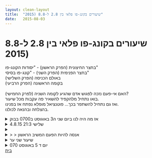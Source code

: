 ```yaml
---
layout: clean-layout
title:  "שיעורים בקונג-פו פלאי בין 2.8 ל-8.8 (2015"
date:   2015-08-03
---
```

# שיעורים בקונג-פו פלאי בין 2.8 ל-8.8 (2015 
בחצר החיצונית (הפרק הראשון) - &quot;יסודות הקונג-פו&quot;<br> בחצר הפנימית (הפרק השני) - &quot;קונג-פו בסיסי&quot;<br> באולם הכניסה (הפרק השלישי)<br> בקומה הראשונה (הפרק הרביעי)<br> <br> האם אי-פעם נזכה לפגוש אדם שהגיע לקומה השניה (לפרק החמישי)?<br> בואו נתחיל מלהקפיד להשאיר פה עקבות מכל שיעור.<br> ואז גם נתחיל להשתפר בכך... פוטנציאל מופלא נפתח אז בפנינו.<br> בהצלחה ובהנאה לכולנו.

<details>
                    <summary>אז מה היה לנו ביום שני ה3 באוגוסט ב0700 בבוק</summary>
                    הגעתי טוב, וניצלתי את הזמן לתנועות חימום.<br> התחלתי את השיעור לעצמי, ליואב, לתרצה ולאינגריד.<br> תוך כדי הליכה בקבוצה, לשים לב לאיפה אני יחסית<br> לפרטנרים ולעולם החיצוני. לנסות לשנות מפעם לפעם <br> מיקום בקבוצה.<br> לא שיניתי את התרגיל, פרט לשינוי הסביבה החיצונית<br> על ידי התנועה. התבוננתי איך ההימנעות משינוי מרגישה<br> לי.<br> הגענו בדרכים חדשות לגג גן העיר, ושם אותו התרגיל <br> רק שהתיקים מרוכזים במקום אחד ואנחנו לא הולכים<br> יותר.<br> אותו הדבר בעיניים עצומות. לפקוח את העיניים ואותו<br> התרגיל עם דגש על השמיעה, איזה ומאיפה הקולות<br> שאנחנו שומעים יחסית לנו.&nbsp;&nbsp;להמשיך בעיניים עצומות.<br> לחוש את הקרקע באופן חופשי.<br> להמשיך כשהדגש על הגמשת הגוף.<br> תרגיל דמיון. נכנסים בדמיון למעלית בבניין שלידנו, יוצאים<br> באחת הקומות. הדלת של הדירה שלפנינו פתוחה, ואין<br> בה אנשים. אנחנו נכנסים ומדמיינים את מבנה<br> הדירה והריהוט, כשמפעם לפעם ניגשים לחלון ורואים<br> את הנוף כפי שרואים אותו מהדירה הזאת בקומה ההיא.<br> בנוסף משתדלים להיזכר בצורת הבניין מבחוץ, ולראות<br> כיצד הוא מתקשר למבנה הפנימי של החדרים<br> הרלוונטיים.<br> חזרנו לגוף, ושכבנו והרגשנו את הקרקע ושלווה וריפוי..<br> לאחר מכן אחד שוכב על הגב ו3 האחרים מרימים אותו<br> אחד בידיים או ברגליים ושני האחרים כל אחד יד או רגל<br> בהתאמה. כל אחד יכול לבקש החלפה.<br> ואז תרגילים לשרירים. כל מיני שכיבות ומעברים מידיים<br> ישרות לידיים כפופות (סוגים שונים של שכיבות סמיכה)<br> מעברים משכיבה לישיבה, ומעברים מעמידת חרבון לעמידה<br> עם רגליים ישרות, והרמת הידיים לצדדים.<br> בחלק מהמעברים הדגשתי הרפיה תוך המעברים.<br> לאחר מכן פורם דמוי ברכת השמש ביוגה.<br> אגב הסדר לא בטוח שהוא כפי שאני כותב. למעשה די בטוח<br> שלא. ואז מחזיקים ידיים במעגל ונשענים לאחור. לנסות<br> לכופף רגליים תוך כדי. לעצום עיניים תוך כדי .<br> להישען קדימה כשהידיים נפגשות במרכז המעגל.<br> לשכב על הגב ולנסות ליצור מין מבנה שכל אחד על גבו\כתפיו<br> והרגליים ישרות ונפגשות במרכז בגובה.<br> לבסוף חיבוק קבוצתי וסיום השיעור ב 0826.<br> היה שיעור שהרבה ממנו פנימי, ולא היה בו דבר הקשור<br> ללחימה, (כשם שכל דבר בו היה כמובן קשור ללחימה).
                  </details><details>
                    <summary>4.8.15 שלישי 21:3</summary>
                    שיעור עצמי בבית, לפי הפורם הזה: <a href='http://www.tapuz.co.il/communa/ViewmsgCommuna.asp?Communaid=18195&msgid=55864024' target='_blank' style='color:blue;'>http://www.tapuz.co.il/communa/ViewmsgCommuna.asp?Communaid=18195&msgid=55864024</a> <br> ניסיון שני, 3 שבועות לאחר השיעור הזה: <a href='http://www.tapuz.co.il/communa/ViewmsgCommuna.asp?Communaid=40780&msgid=55865329' target='_blank' style='color:blue;'>http://www.tapuz.co.il/communa/ViewmsgCommuna.asp?Communaid=40780&msgid=55865329</a> <br> <br> היה נחמד. 47 דקות הפעם. <br> יצאתי מוקדם בכוונה והגעתי הביתה כשעתיים לפני השיעור. הספקתי לאכול ולנוח קצת. <br> נקודות שכתבתי לי: <br> <br> 1. חיים נפלאים<br> 2. זה עוזר כשנחים לפני. (לא מצאתי תובנות, האם להמשיך לשלב הבא?)<br> 3. לעשות על המיטה + אוכל ומנוחה לפני עוזרים מאוד!<br> 4. בלון! ויש כמה בעיטות אפקטיביות מאוד (ימין צד, שמאל אמצע גוף סיבוב, תחתיות)<br> 5. יש קו שהוא רך לאורך השרירים במין ח&#39; לאורך הגב, שאם מתגלגלים עליו זה טוב ואין מכות. מאתגר למצוא אותו כבר מעמידה שפופה, אבל אפשרי. עוד תרגול יעזור כנראה. <br> 6. בלון עם חוט! מכות טובות, גם אם לא רצפים. דיוק. עוצמה. לשים לב לא להכאיב לעצמי. עדיף לזוז מלהיות סטטי. <br> 7. קושי להתרכז (סטנדרטים גבוהים)<br> 8. זה מה שקיבלתי, כולל עצמות<br> 9. כשהבית מסודר קל לשמור על המצב על ידי פעולות קטנות ונעימות, וזה מביא מעצמו אותן. <br> 10. תודה (גם על הפגמים)<br> <br><br><br><table width='70%' cellpadding='0' cellspacing='0' bgcolor='#C6C7C6'><tr><td height='1'></td></tr></table><br><img border=0 src=../tapuzforum/images/Emo42.gif><br><br><b>יש בי אהבה והיא תנצח.</b><br><br><br><a rel=nofollow href=http://blog.tapuz.co.il/pathoftheone target=_blank style=color:black>http://blog.tapuz.co.il/pathoftheone</a>            <br><br>
                  </details><details>
                    <summary></summary>
                    בנוגע לפורם שיעור 2: <a href='http://www.tapuz.co.il/communa/ViewmsgCommuna.asp?Communaid=18195&msgid=55864024' target='_blank' style='color:blue;'>http://www.tapuz.co.il/communa/ViewmsgCommuna.asp?Communaid=18195&msgid=55864024</a>  <br> <br> <b>&quot;מחפשים השתפרות, תובנות, ידע חדש, פוינטר חדש ומשמעותי וכולי.<br> כשמרגישים שקיבלנו משהו חדש (או יותר מאחד), ניגשים לרשום אותו (או אותם) ועוברים לשלב הבא.&quot;</b><br> <br> - האם ניתן להמשיך בין חלקים/שלבים גם במקרה שבו אני לא מרגיש שקיבלתי משהו חדש? <br> <br> <br> (באופן כללי ובהקשר לשאלה אני אשתף שההנחיות מרגישות לי נוקשות ומחייבות מאוד, וזה מעלה בי התנגדויות וקושי &quot;לעמוד&quot; בהן) <br> <br><br><br><table width='70%' cellpadding='0' cellspacing='0' bgcolor='#C6C7C6'><tr><td height='1'></td></tr></table><br><img border=0 src=../tapuzforum/images/Emo42.gif><br><br><b>יש בי אהבה והיא תנצח.</b><br><br><br><a rel=nofollow href=http://blog.tapuz.co.il/pathoftheone target=_blank style=color:black>http://blog.tapuz.co.il/pathoftheone</a>            <br><br>
                  </details><details>
                    <summary>> > אנסה להיות הפעם המשיב הראשון</summary>
                    &quot;כשמתרחש X, עוברים לשלב הבא&quot;, תוך שצויין שם גם שאפשר לעשות זאת אחרי מספר Xים... כלומר, לא חייבים לעבור הלאה עם ה-X הראשון או השני, למרות שבהחלט אפשר.<br> <br> במקרה זה X מתרחש בדרך כלל <b>תוך כמה רגעים</b>, במידה ועובדים נכון, אך כמובן שקיימות גם אפשרויות אחרות.<br> <br> מן הסתם, אם &quot;נתקעים&quot; ולא מצליחים, פשוט מקדישים כמות מסויימת של נסיון מועיל ונעים (כמה שניות? כמה דקות? כמה שעות? כמה שבוחרים! ועדיף לבחור כמה שנעים וטוב, עד כמה שזה נשמע מובן מאליו...) וממשיכים הלאה. <b>זוהי נוסחת עבודה בסיסית</b>. בנוסף, עצם &quot;אי-ההצלחה&quot; היא מידע חשוב בפני עצמו, כפי שלמשל במקרה של הפורם הזה משתמע מהפיסקה הקודמת.<br> <br> בנוגע לחוויית ההנחיות כנוקשות ומחייבות מאד, אפשר להתחיל לעבוד על כך בעזרת <a href=http://www.tapuz.co.il/communa/viewmsgcommuna.asp?communaid=18195&msgid=55909337 target=_blank style=color:blue>אמנות הקריאה</a> וגוונים נוספים של חיים. זוהי אכן נקודה חשובה מאד, מפני שהיא משקפת לנו נוקשות ומחוייבות מאד בלתי נעימות שבתוכנו ויוצרות בנו התנגדויות אדירות, כמו מעין קירות חונקים מסביבנו.<br> <br> <br> <br>  <br> <br> {אגב, שאלת בנוגע לפורם שיעור 2.<br> אתה יכול לשאול זאת כאן, מפני שזוהי שאלה שעלתה בך במהלך השיעור.<br> השאלות כאן הן כאלה שעלו במהלך שיעור מסויים או בהמשך לו, בנוגע לחומרים שהועברו בו וכולי.<br> לחלופין, אתה יכול לשאול זאת בתגובה לפורם עצמו, מפני שהשאלה היא לגביו.<br> לחלופין, אתה יכול לשאול זאת במרחב השאלות והתשובות, מפני שהשאלה קשורה ללימודי הקונג-פו.<br> כמובן שאינך יכול לשאול זאת בכל המקומות גם יחד, מפני שזוהי כבר כפילות.<br> אתה כן יכול לשאול לגבי העניין שוב ושוב, לא משנה איפה, אחרי שעבדת עם התשובות הקודמות לטובתך.<br> בכל פעם תקבל ודאי תשובות אחרות.<br> אנא אל תשכח לקרוא את ההוראות שבראש כל יומן שכזה... ולהשיב בעצמך כמיטב יכולתך, בתגובה לשואל שהוא במקרה זה אתה.}<br><br><table width='70%' cellpadding='0' cellspacing='0' bgcolor='#C6C7C6'><tr><td height='1'></td></tr></table><br><b>מדברים על מדיטציה:</b> <a href="http://forums.tapuz.co.il/meditation" target="_blank">http://forums.tapuz.co.il/meditation</a><br/><br/>לומדים את אמנות המדיטציה: <a href="http://www.ThePracticalMeditation.com" target="_blank" rel=nofollow>www.ThePracticalMeditation.com</a><br/>לומדים את אמנות היכולת: <a href="http://www.MagicalChanging.com" target="_blank" rel=nofollow>www.MagicalChanging.com</a>
                  </details><details>
                    <summary>שיעור שני ער</summary>
                    שיעור חזק ביותר<br> <br> שוב עבדתי עם 3 הדמויות שהונחיתי לעבוד עימן. על פי ההנחיות שקיבלתי ערמומי ומצליחן קיבלו הפעם משמעותית יותר זמן עבודה מאשר הפרופסור. שוב עבדתי עם דימוי הכימאי - פותח נתיבי אור. כמו כן, עבדתי במהלך השיעור עם מפת 3 הרבדים של השיעור.&nbsp;&nbsp;<br> <br> לשיעור הגיעו שמואל, מיכל, אסא, שיר, עיליי, רפאל וסיגל<br> <br> עד כמה שאני מבין ורואה: <br> שיר קיבלה שיעור מרגיע, נעים ומרפא שהסתיים בשעה 21:24<br> מיכל קיבלה שיעור מלא אנרגיה טובה, נינוחות, מרחב ושקט שהסתיים בשעה 21:24<br> דניאל קיבל שיעור מרפא, שקט, ממלא ומקדם שהסתיים בשעה 21:24<br> <br> סיגל קיבלה שיעור מקדם, מלא פעילות, התקדמויות בתנועה, באמנות הלחימה, בזיהוי הקונג פו שלה. התמרה איכותית. השיעור שלה הסתיים בשעה 21:31<br> <br> עיליי, רפאל ושמואל קיבלו שיעור דומה במידה מסויימת באמנות הלחימה, אמנות ההגשמה, העמקה בתנועה ובחיבור לגוף, בהרפייה, ובפתיחה להתקדמויות נוספות בפרק השני. השיעור שלהם הסתיים, לבחירתם, בשעה 22:00. <br> <br> השיעור של אסא נמשך עד השעה 22:53 לערך. הוא היחיד שזמן סיום השיעור שלו פחות זכור לי &quot;על הדקה&quot;. <br> <br> כך שהעבודה בפרופסור נמשכה מ-20:20 ועד 21:31, והיתר היה זמן שחולק בין הערמומי והמצליחן.<br> <br> במיוחד לגבי סיגל ומיכל הייתה לי הרגשה ברורה של שיעור שמסתיים קצת מוקדם ממה שיכול היה. אבל בחרתי ללכת עם זה בעקבות ההנחיות שקיבלתי. <br> <br> היה לי שיעור מעולה<br> תודה!!
                  </details><details>
                    <summary>יום ד 5 באוגוסט 070</summary>
                    התחלתי את ששיעור לאינגריד ולי.<br> תוך כדי הליכה לצאת מהמחשבות\ושאר העולם הפנימי על ידי<br> חיבור באמצעות החושים לעולם החיצוני.<br> מפעם לפעם לחזק את תחושת המציאות במגע במשהו מהעולם<br> החיצוני הזה.<br> עברנו בדרכים חדשות בדרך לגג גן העיר.<br> מדי פעם ניסינו להתקדם בלקיחת אחראיות בתרגיל מיוחד.<br> עומדים ליד הכביש, רואים ומרגישים את כל הסביבה<br> ואת התנועה, ואז באופן אינדיבידואלי, יוצרים מסלול מעבר,<br> שיכלול קו ישר לחציה, בקצב אחיד, ללא כל סכנה של מפגש עם אדם, <br> כלי רכב או כל דבר אחר. ותוך כדי תחושה של יש זמן בשפע.<br> עבדנו בכבישים נטושים יחסית, ופעם אחת בכביש סואן יחסית.<br> מובן שכל אחד לבדו לחלוטין בתרגול.<br> הגענו לגג גן העיר,<br> כמה דקות של תחושת התמקמות והיכרות עם המקום.<br> לשכב על הקרקע וכל מיני תרגילים של גלגול\ גמישות\ מגע עם הגוף עם הקרקע.<br> הלכנו אחד מול השני על גדר האבן הנמוכה ובשיתוף פעולה ובזהירות<br> חלפנו אחד על פני השני בלא לרדת מהגדר.<br> לאחר כמה פעמים הגברנו מהירות.<br> תרגיל בתנופות הידיים וגמישות הגוף תוך סיבוב וירידה לגעת ברצפה<br> מצד אחד ולמעלה לכוון השמים כשהסיבוב מגיע לשם.<br> תרגיל בחיזוק הידיים.<br>  תרגילים באופן חופשי על רגל אחת,<br> מעבר לקרב הזזות כך שכאשר שנינו עם רגל אחת באוויר, הפרטנר מנסה להכריח את השני<br> להוריד את הרגל לרצפה. כאשר הפרטנר עם 2 רגליים על הרצפה אפשר לתרגל לבד שווי<br> משקל על רגל אחת או להוריד גם.<br> בן הגיע ונתן לנו להשתפר בתנועה מתורת הלחימה. הוא עזר<br> לנו בתרגול על ידי תיקונים והדרכה אישית.<br> לשפר דברים בהמשך היום, לנסות לזעזע ולהזיז את הפרטנר בתוך ריבוע נתון.<br> ושוב השתפרות בנושא.<br> זמן מה ניהלנו קרב מבוקר על ידי בן.<br> לאחר מכן המשכנו בהזזות המיוחדות ההן, חזרנו למגע<br> חופשי עם הקרקע, שכיבה עם מעבר בים תחושת הקרקע להרפיה ושלווה,<br> בלא לעזוב את תחושת הקרקע.<br> ישיבה בפיסוק וידיים אחוזות, כמה תרגילים במצב הזה,<br> ישיבה בשלווה.<br> סיום השיעור ב 0826. היה נפלא ומתאים למזג האוויר.
                  </details><a href="javascript:history.back()">בית</a>